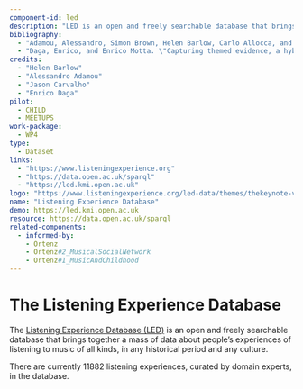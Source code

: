 ```yaml
--- 
component-id: led
description: "LED is an open and freely searchable database that brings together a mass of data about people’s experiences of listening to music of all kinds, in any historical period and any culture."
bibliography: 
  - "Adamou, Alessandro, Simon Brown, Helen Barlow, Carlo Allocca, and Mathieu d’Aquin. \"Crowdsourcing Linked Data on listening experiences through reuse and enhancement of library data.\" International Journal on Digital Libraries 20, no. 1 (2019): 61-79. http://oro.open.ac.uk/42045/1/paper_74.pdf"
  - "Daga, Enrico, and Enrico Motta. \"Capturing themed evidence, a hybrid approach.\" In Proceedings of the 10th International Conference on Knowledge Capture, pp. 93-100. 2019. http://oro.open.ac.uk/67014/1/TE_Preprint_V1.pdf"
credits: 
  - "Helen Barlow"
  - "Alessandro Adamou"
  - "Jason Carvalho"
  - "Enrico Daga"
pilot:
  - CHILD
  - MEETUPS
work-package:
  - WP4
type:
  - Dataset
links: 
  - "https://www.listeningexperience.org"
  - "https://data.open.ac.uk/sparql"
  - "https://led.kmi.open.ac.uk"
logo: "https://www.listeningexperience.org/led-data/themes/thekeynote-v1-01/images/logo.png"
name: "Listening Experience Database"
demo: https://led.kmi.open.ac.uk
resource: https://data.open.ac.uk/sparql
related-components:
  - informed-by:
    - Ortenz
    - Ortenz#2_MusicalSocialNetwork
    - Ortenz#1_MusicAndChildhood
--- 
```


# The Listening Experience Database
The [Listening Experience Database (LED)](http://led.kmi.open.ac.uk) is an open and freely searchable database that brings together a mass of data about people’s experiences of listening to music of all kinds, in any historical period and any culture.

There are currently 11882 listening experiences, curated by domain experts, in the database.